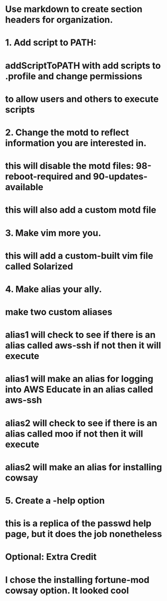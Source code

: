 # Use markdown to create section headers for organization.

# 1. Add script to PATH:
# addScriptToPATH with add scripts to .profile and change permissions 
# to allow users and others to execute scripts

# 2. Change the motd to reflect information you are interested in.
# this will disable the motd files: 98-reboot-required and 90-updates-available
# this will also add a custom motd file

# 3. Make vim more you.
# this will add a custom-built vim file called Solarized

# 4. Make alias your ally.
# make two custom aliases
# alias1 will check to see if there is an alias called aws-ssh if not then it will execute
# alias1 will make an alias for logging into AWS Educate in an alias called aws-ssh
# alias2 will check to see if there is an alias called moo if not then it will execute
# alias2 will make an alias for installing cowsay

# 5. Create a -help option
# this is a replica of the passwd help page, but it does the job nonetheless

# Optional: Extra Credit
# I chose the installing fortune-mod cowsay option. It looked cool